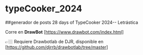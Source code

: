 # typeCooker_2024
##generador de posts 28 days of TypeCooker 2024-- Letrástica

Corre en **DrawBot** [https://www.drawbot.com/index.html]

👉🏼 Requiere Drawbotlab de DJR, disponible en [https://github.com/djrrb/drawbotlab/tree/master]
